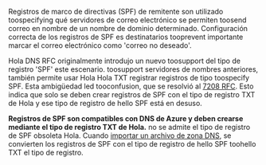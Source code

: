 Registros de marco de directivas (SPF) de remitente son utilizado toospecifying qué servidores de correo electrónico se permiten toosend correo en nombre de un nombre de dominio determinado.  Configuración correcta de los registros de SPF es destinatarios tooprevent importante marcar el correo electrónico como 'correo no deseado'.

Hola DNS RFC originalmente introdujo un nuevo toosupport del tipo de registro 'SPF' este escenario. toosupport servidores de nombres anteriores, también permite usar Hola Hola TXT registrar registros de tipo toospecify SPF.  Esta ambigüedad led tooconfusion, que se resolvió al [7208 RFC](http://tools.ietf.org/html/rfc7208#section-3.1).  Esto indica que solo se deben crear registros de SPF con el tipo de registro TXT de Hola y ese tipo de registro de hello SPF está en desuso.

**Registros de SPF son compatibles con DNS de Azure y deben crearse mediante el tipo de registro TXT de Hola.** no se admite el tipo de registro de SPF obsoleta Hola. Cuando [importar un archivo de zona DNS](../articles/dns/dns-import-export.md), se convierten los registros de SPF con el tipo de registro de hello SPF toohello TXT el tipo de registro.
